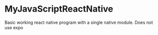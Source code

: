 # MyJavaScriptReactNative
Basic working react native program with a single native module.  Does not use expo
